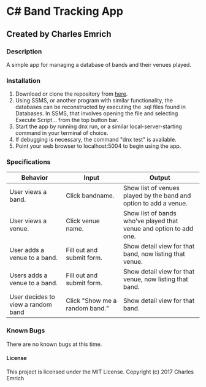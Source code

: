 
# C# Band Tracking App
## Created by Charles Emrich

### Description
A simple app for managing a database of bands and their venues played.

### Installation
1. Download or clone the repository from [here](https://github.com/CharlesEmrich/band-tracker.git).
2. Using SSMS, or another program with similar functionality, the databases can be reconstructed by executing the .sql files found in Databases. In SSMS, that involves opening the file and selecting Execute Script... from the top button bar.
3. Start the app by running dnx run, or a similar local-server-starting command in your terminal of choice.
4. If debugging is necessary, the command "dnx test" is available.
5. Point your web browser to localhost:5004 to begin using the app.

### Specifications
| Behavior | Input | Output |
| - | - | - |
| User views a band. | Click bandname. | Show list of venues played by the band and option to add a venue. |
| User views a venue. | Click venue name. | Show list of bands who've played that venue and option to add one. |
| User adds a venue to a band. | Fill out and submit form. | Show detail view for that band, now listing that venue. |
| Users adds a venue to a band. | Fill out and submit form. | Show detail view for that venue, now listing that band. |
| User decides to view a random band | Click "Show me a random band." | Show detail view for that band. |

### Known Bugs
There are no known bugs at this time.

#### License
This project is licensed under the MIT License.
Copyright (c) 2017 Charles Emrich
